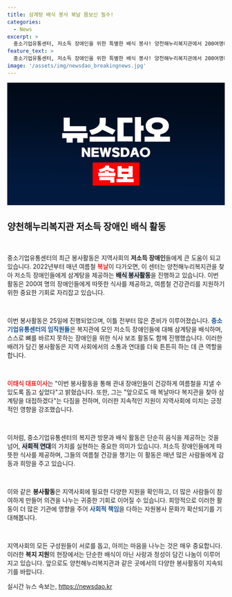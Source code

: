 ```yaml
---
title: 삼계탕 배식 봉사 복날 몸보신 필수!
categories:
  - News
excerpt: >
  중소기업유통센터, 저소득 장애인을 위한 특별한 배식 봉사! 양천해누리복지관에서 200여명에게 삼계탕을 제공하며 건강을 챙기는 뜻깊은 하루. 여름철을 맞아 따뜻한 나눔의 손길이 이어집니다!
feature_text: >
  중소기업유통센터, 저소득 장애인을 위한 특별한 배식 봉사! 양천해누리복지관에서 200여명에게 삼계탕을 제공하며 건강을 챙기는 뜻깊은 하루. 여름철을 맞아 따뜻한 나눔의 손길이 이어집니다!
image: '/assets/img/newsdao_breakingnews.jpg'
---
```


<p><img src="/assets/img/newsdao_breakingnews.jpg" alt="ranknews 속보" /></p>

<h2 data-ke-size="size26">양천해누리복지관 저소득 장애인 배식 활동</h2>

<p data-ke-size="size16">&nbsp;</p>

<p>중소기업유통센터의 최근 봉사활동은 지역사회의 <b>저소득 장애인</b>들에게 큰 도움이 되고 있습니다. 2022년부터 매년 여름철 <b><span style="color: #ee2323;">복날</span></b>이 다가오면, 이 센터는 양천해누리복지관을 찾아 저소득 장애인들에게 삼계탕을 제공하는 <b><span style="background-color: #21538527;">배식 봉사활동</span></b>을 진행하고 있습니다. 이번 활동은 200여 명의 장애인들에게 따뜻한 식사를 제공하고, 여름철 건강관리를 지원하기 위한 중요한 기회로 자리잡고 있습니다. </p>

<p data-ke-size="size16">&nbsp;</p>

<p>이번 봉사활동은 25일에 진행되었으며, 이틀 전부터 많은 준비가 이루어졌습니다. <b><span style="color: #1a5490;">중소기업유통센터의 임직원들</span></b>은 복지관에 모인 저소득 장애인들에 대해 삼계탕을 배식하며, 스스로 뼈를 바르지 못하는 장애인을 위한 식사 보조 활동도 함께 진행했습니다. 이러한 배려가 담긴 봉사활동은 지역 사회에서의 소통과 연대를 더욱 튼튼히 하는 데 큰 역할을 합니다.</p>

<p data-ke-size="size16">&nbsp;</p>

<p><b><span style="color: #ee2323;">이태식 대표이사</span></b>는 "이번 봉사활동을 통해 관내 장애인들이 건강하게 여름철을 지낼 수 있도록 돕고 싶었다"고 밝혔습니다. 또한, 그는 "앞으로도 매 복날마다 복지관을 찾아 삼계탕을 대접하겠다"는 다짐을 전하며, 이러한 지속적인 지원이 지역사회에 미치는 긍정적인 영향을 강조했습니다.</p>

<p data-ke-size="size16">&nbsp;</p>

<p>이처럼, 중소기업유통센터의 복지관 방문과 배식 활동은 단순히 음식을 제공하는 것을 넘어, <b><span style="background-color: #21538527;">사회적 연대</span></b>의 가치를 실현하는 중요한 의미가 있습니다. 저소득 장애인들에게 따뜻한 식사를 제공하며, 그들의 여름철 건강을 챙기는 이 활동은 매년 많은 사람들에게 감동과 희망을 주고 있습니다. </p>

<p data-ke-size="size16">&nbsp;</p>

<p>이와 같은 <b>봉사활동</b>은 지역사회에 필요한 다양한 지원을 확인하고, 더 많은 사람들이 참여하게 만들어 의견을 나누는 귀중한 기회로 이어질 수 있습니다. 희망적으로 이러한 활동이 더 많은 기관에 영향을 주어 <b><span style="color: #1a5490;">사회적 책임</span></b>을 다하는 자원봉사 문화가 확산되기를 기대해봅니다. </p>

<p data-ke-size="size16">&nbsp;</p>

<p>지역사회의 모든 구성원들이 서로를 돕고, 아끼는 마음을 나누는 것은 매우 중요합니다. 이러한 <b>복지 지원</b>의 현장에서는 단순한 배식이 아닌 사랑과 정성이 담긴 나눔이 이루어지고 있습니다. 앞으로도 양천해누리복지관과 같은 곳에서의 다양한 봉사활동이 지속되기를 바랍니다.</p>
실시간 뉴스 속보는, <a href="https://newsdao.kr" rel="dofollow">https://newsdao.kr</a>


